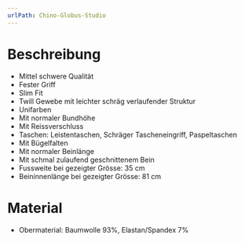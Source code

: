 ```yaml
---
urlPath: Chino-Globus-Studio
---
```

# Beschreibung
- Mittel schwere Qualität
- Fester Griff
- Slim Fit
- Twill Gewebe mit leichter schräg verlaufender Struktur
- Unifarben
- Mit normaler Bundhöhe
- Mit Reissverschluss
- Taschen: Leistentaschen, Schräger Tascheneingriff, Paspeltaschen
- Mit Bügelfalten
- Mit normaler Beinlänge
- Mit schmal zulaufend geschnittenem Bein
- Fussweite bei gezeigter Grösse: 35 cm
- Beininnenlänge bei gezeigter Grösse: 81 cm

# Material
- Obermaterial: Baumwolle 93%, Elastan/Spandex 7%

